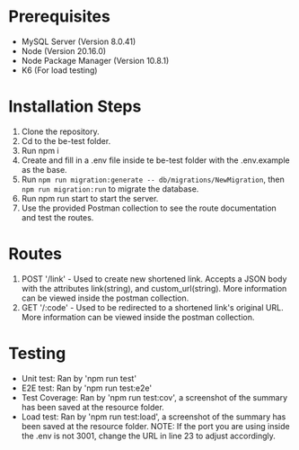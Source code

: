 # Prerequisites
 - MySQL Server (Version 8.0.41)
 - Node (Version 20.16.0)
 - Node Package Manager (Version 10.8.1)
 - K6 (For load testing)

# Installation Steps
 1. Clone the repository.
 2. Cd to the be-test folder.
 3. Run npm i
 4. Create and fill in a .env file inside te be-test folder with the .env.example as the base.
 5. Run `npm run migration:generate -- db/migrations/NewMigration`, then `npm run migration:run` to migrate the database.
 6. Run npm run start to start the server.
 7. Use the provided Postman collection to see the route documentation and test the routes.

# Routes
1. POST '/link' - Used to create new shortened link. Accepts a JSON body with the attributes link(string), and custom_url(string). More information can be viewed inside the postman collection.
2. GET  '/:code' - Used to be redirected to a shortened link's original URL. More information can be viewed inside the postman collection.

# Testing
 - Unit test: Ran by 'npm run test'
 - E2E test: Ran by 'npm run test:e2e'
 - Test Coverage: Ran by 'npm run test:cov', a screenshot of the summary has been saved at the resource folder.
 - Load test: Ran by 'npm run test:load', a screenshot of the summary has been saved at the resource folder. NOTE: If the port you are using inside the .env is not 3001, change the URL in line 23 to adjust accordingly.
